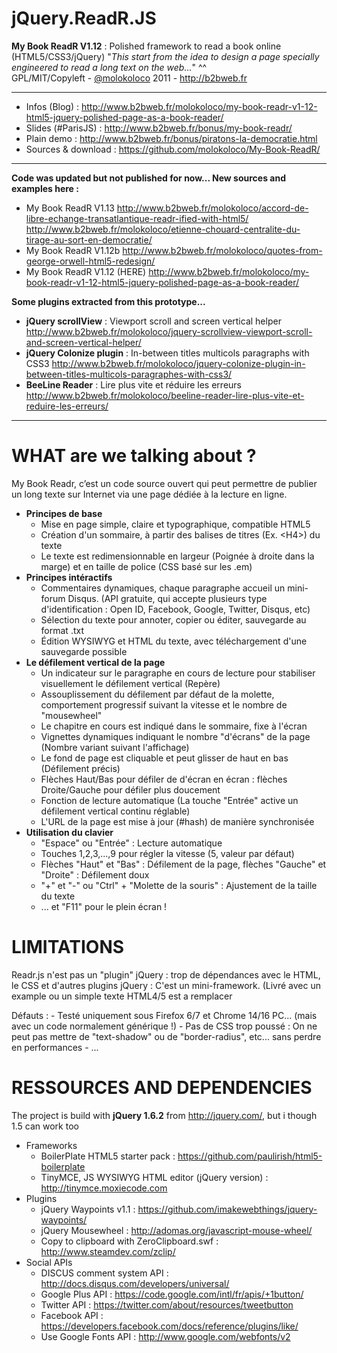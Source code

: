 jQuery.ReadR.JS
================

**My Book ReadR V1.12** : Polished framework to read a book online (HTML5/CSS3/jQuery)
"*This start from the idea to design a page specially engineered to read a long text on the web...*" ^^  
GPL/MIT/Copyleft - [@molokoloco](https://twitter.com/#!/molokoloco/) 2011 - <http://b2bweb.fr>

---

- Infos (Blog)        : <http://www.b2bweb.fr/molokoloco/my-book-readr-v1-12-html5-jquery-polished-page-as-a-book-reader/>
- Slides (#ParisJS)   : <http://www.b2bweb.fr/bonus/my-book-readr/>
- Plain demo          : <http://www.b2bweb.fr/bonus/piratons-la-democratie.html>
- Sources & download  : <https://github.com/molokoloco/My-Book-ReadR/>

---

**Code was updated but not published for now...
New sources and examples here :**

- My Book ReadR V1.13
  http://www.b2bweb.fr/molokoloco/accord-de-libre-echange-transatlantique-readr-ified-with-html5/
  http://www.b2bweb.fr/molokoloco/etienne-chouard-centralite-du-tirage-au-sort-en-democratie/
- My Book ReadR V1.12b
  http://www.b2bweb.fr/molokoloco/quotes-from-george-orwell-html5-redesign/
- My Book ReadR V1.12 (HERE)
  http://www.b2bweb.fr/molokoloco/my-book-readr-v1-12-html5-jquery-polished-page-as-a-book-reader/

**Some plugins extracted from this prototype...**

- **jQuery scrollView** : Viewport scroll and screen vertical helper
  http://www.b2bweb.fr/molokoloco/jquery-scrollview-viewport-scroll-and-screen-vertical-helper/
- **jQuery Colonize plugin** : In-between titles multicols paragraphs with CSS3
  http://www.b2bweb.fr/molokoloco/jquery-colonize-plugin-in-between-titles-multicols-paragraphes-with-css3/
- **BeeLine Reader** : Lire plus vite et réduire les erreurs
  http://www.b2bweb.fr/molokoloco/beeline-reader-lire-plus-vite-et-reduire-les-erreurs/

---

WHAT are we talking about ?
================

My Book Readr, c’est un code source ouvert qui peut permettre de publier un long texte sur Internet via une page dédiée à la lecture en ligne.

* **Principes de base**
    - Mise en page simple, claire et typographique, compatible HTML5
	- Création d'un sommaire, à partir des balises de titres (Ex. &lt;H4&gt;) du texte
	- Le texte est redimensionnable en largeur (Poignée à droite dans la marge) et en taille de police (CSS basé sur les .em)
* **Principes intéractifs**
	- Commentaires dynamiques, chaque paragraphe accueil un mini-forum Disqus. (API gratuite, qui accepte plusieurs type d'identification : Open ID, Facebook, Google, Twitter, Disqus, etc)
	- Sélection du texte pour annoter, copier ou éditer, sauvegarde au format .txt
	- Édition WYSIWYG et HTML du texte, avec téléchargement d'une sauvegarde possible
* **Le défilement vertical de la page**
	- Un indicateur sur le paragraphe en cours de lecture pour stabiliser visuellement le défilement vertical (Repère)
	- Assouplissement du défilement par défaut de la molette, comportement progressif suivant la vitesse et le nombre de "mousewheel"
	- Le chapitre en cours est indiqué dans le sommaire, fixe à l'écran
	- Vignettes dynamiques indiquant le nombre "d'écrans" de la page (Nombre variant suivant l'affichage)
	- Le fond de page est cliquable et peut glisser de haut en bas (Défilement précis)
	- Flèches Haut/Bas pour défiler de d'écran en écran : flèches Droite/Gauche pour défiler plus doucement
	- Fonction de lecture automatique (La touche "Entrée" active un défilement vertical continu réglable)
	- L'URL de la page est mise à jour (#hash) de manière synchronisée
* **Utilisation du clavier**
	- "Espace" ou "Entrée" : Lecture automatique
	- Touches 1,2,3,...,9 pour régler la vitesse (5, valeur par défaut)
	- Flèches "Haut" et "Bas" : Défilement de la page, flèches "Gauche" et "Droite" : Défilement doux
	- "+" et "-" ou "Ctrl" + "Molette de la souris" : Ajustement de la taille du texte
	- ... et "F11" pour le plein écran !


LIMITATIONS
================

Readr.js n'est pas un "plugin" jQuery : trop de dépendances avec le HTML, le CSS et d'autres plugins jQuery : C'est un mini-framework. (Livré avec un example ou un simple texte HTML4/5 est a remplacer

Défauts :
	- Testé uniquement sous Firefox 6/7 et Chrome 14/16 PC... (mais avec un code normalement générique !)
	- Pas de CSS trop poussé : On ne peut pas mettre de "text-shadow" ou de "border-radius", etc... sans perdre en performances
	- ...


RESSOURCES AND DEPENDENCIES
================

The project is build with **jQuery 1.6.2** from <http://jquery.com/>, but i though 1.5 can work too  

* Frameworks
  * BoilerPlate HTML5 starter pack : https://github.com/paulirish/html5-boilerplate
  * TinyMCE, JS WYSIWYG HTML editor (jQuery version) : http://tinymce.moxiecode.com  
* Plugins
  * jQuery Waypoints v1.1 : https://github.com/imakewebthings/jquery-waypoints/
  * jQuery Mousewheel : http://adomas.org/javascript-mouse-wheel/
  * Copy to clipboard with ZeroClipboard.swf : http://www.steamdev.com/zclip/
* Social APIs
  * DISCUS comment system API : http://docs.disqus.com/developers/universal/
  * Google Plus API : https://code.google.com/intl/fr/apis/+1button/
  * Twitter API : https://twitter.com/about/resources/tweetbutton
  * Facebook API : https://developers.facebook.com/docs/reference/plugins/like/
  * Use Google Fonts API : http://www.google.com/webfonts/v2

